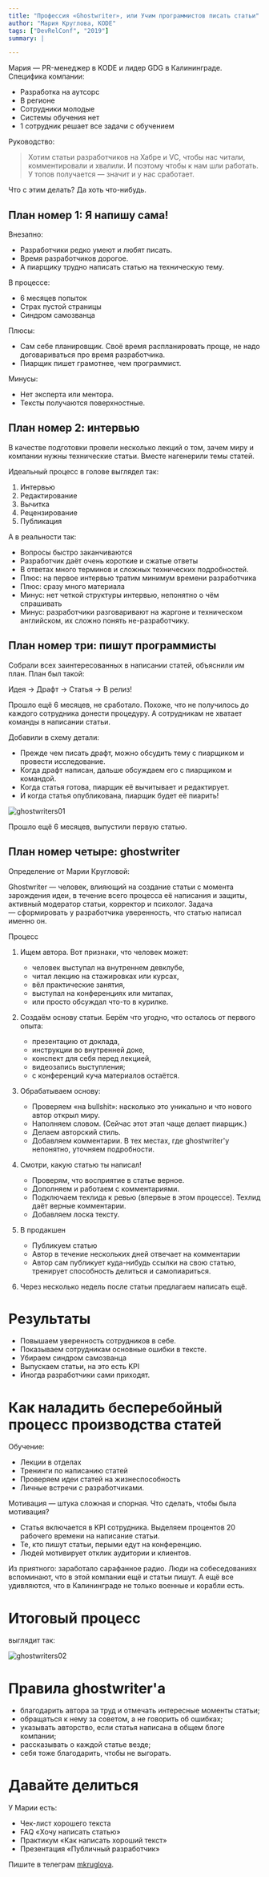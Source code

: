 ```yaml
---
title: "Профессия «Ghostwriter», или Учим программистов писать статьи"
author: "Мария Круглова, KODE"
tags: ["DevRelConf", "2019"]
summary: |

---
```



Мария — PR-менеджер в KODE и лидер GDG в Калининграде.
Специфика компании:

* Разработка на аутсорс
* В регионе
* Сотрудники молодые
* Системы обучения нет
* 1 сотрудник решает все задачи с обучением

Руководство:

>   Хотим статьи разработчиков на Хабре и VC, чтобы нас читали, комментировали и хвалили.
    И поэтому чтобы к нам шли работать.
    У топов получается — значит и у нас сработает.

Что с этим делать? Да хоть что-нибудь.

## План номер 1: Я напишу сама!

Внезапно: 

* Разработчики редко умеют и любят писать.
* Время разработчиков дорогое.
* А пиарщику трудно написать статью на техническую тему.

В процессе:

* 6 месяцев попыток
* Страх пустой страницы
* Синдром самозванца

Плюсы:

* Сам себе планировщик.
    Своё время распланировать проще, не надо договариваться про время разработчика.
* Пиарщик пишет грамотнее, чем программист.

Минусы:

* Нет эксперта или ментора.
* Тексты получаются поверхностные.

## План номер 2: интервью

В качестве подготовки провели несколько лекций о том, зачем миру и компании нужны технические статьи.
Вместе нагенерили темы статей.

Идеальный процесс в голове выглядел так:

1. Интервью
1. Редактирование
1. Вычитка
1. Рецензирование
1. Публикация

А в реальности так:

* Вопросы быстро заканчиваются
* Разработчик даёт очень короткие и сжатые ответы
* В ответах много терминов и сложных технических подробностей.
* Плюс: на первое интервью тратим минимум времени разработчика
* Плюс: сразу много материала
* Минус: нет четкой структуры интервью, непонятно о чём спрашивать
* Минус: разработчики разговаривают на жаргоне и техническом английском, их сложно понять не-разработчику.

## План номер три: пишут программисты

Собрали всех заинтересованных в написании статей, объяснили им план.
План был такой:

Идея -> Драфт -> Статья -> В релиз!

Прошло ещё 6 месяцев, не сработало.
Похоже, что не получилось до каждого сотрудника донести процедуру. 
А сотрудникам не хватает команды в написании статьи.

Добавили в схему детали:

* Прежде чем писать драфт, можно обсудить тему с пиарщиком и провести исследование.
* Когда драфт написан, дальше обсуждаем его с пиарщиком и командой.
* Когда статья готова, пиарщик её вычитывает и редактирует.
* И когда статья опубликована, пиарщик будет её пиарить!

![ghostwriters01](../../../images/darvelconf/5/ghostwriters01.png)


Прошло ещё 6 месяцев, выпустили первую статью.

## План номер четыре: ghostwriter

Определение от Марии Кругловой:

Ghostwriter — человек, влияющий на создание статьи с момента зарождения идеи,
в течение всего процесса её написания и защиты, активный модератор статьи, корректор и психолог.
Задача — сформировать у разработчика уверенность, что статью написал именно он.

Процесс

1. Ищем автора. Вот признаки, что человек может:
    * человек выступал на внутреннем девклубе,
    * читал лекцию на стажировках или курсах,
    * вёл практические занятия,
    * выступал на конференциях или митапах,
    * или просто обсуждал что-то в курилке.

2. Создаём основу статьи.
    Берём что угодно, что осталось от первого опыта:
    * презентацию от доклада,
    * инструкции во внутренней доке,
    * конспект для себя перед лекцией,
    * видеозапись выступления;
    * с конференций куча материалов остаётся.

1. Обрабатываем основу:
    * Проверяем «на bullshit»: насколько это уникально и что нового автор открыл миру.
    * Наполняем словом. (Сейчас этот этап чаще делает пиарщик.)
    * Делаем авторский стиль.
    * Добавляем комментарии.
      В тех местах, где ghostwriter'y непонятно, уточняем подробности.

1. Смотри, какую статью ты написал!
    * Проверям, что восприятие в статье верное.
    * Дополняем и работаем с комментариями.
    * Подключаем техлида к ревью (впервые в этом процессе).
      Техлид даёт верные комментарии.
    * Добавляем лоска тексту.

1. В продакшен
    * Публикуем статью
    * Автор в течение нескольких дней отвечает на комментарии
    * Автор сам публикует куда-нибудь ссылки на свою статью, тренирует способность делиться и самопиариться.

1. Через несколько недель после статьи предлагаем написать ещё.

# Результаты

* Повышаем уверенность сотрудников в себе.
* Показываем сотрудникам основные ошибки в тексте.
* Убираем синдром самозванца
* Выпускаем статьи, на это есть KPI
* Иногда разработчики сами приходят.

# Как наладить бесперебойный процесс производства статей

Обучение:

* Лекции в отделах
* Тренинги по написанию статей
* Проверяем идеи статей на жизнеспособность
* Личные встречи с разработчиками.

Мотивация — штука сложная и спорная.
Что сделать, чтобы была мотивация?

* Статья включается в KPI сотрудника.
    Выделяем процентов 20 рабочего времени на написание статьи.
* Те, кто пишут статьи, перыми едут на конференцию.
* Людей мотивирует отклик аудитории и клиентов.

Из приятного: заработало сарафанное радио. 
Люди на собеседованиях вспоминают, что в этой компании ещё и статьи пишут.
А ещё все удивляются, что в Калининграде не только военные и корабли есть.

# Итоговый процесс

выглядит так:


![ghostwriters02](../../../images/darvelconf/5/ghostwriters02.png)


# Правила ghostwriter'а

* благодарить автора за труд и отмечать интересные моменты статьи;
* обращаться к нему за советом, а не говорить об ошибках;
* указывать авторство, если статья написана в общем блоге компании;
* рассказывать о каждой статье везде;
* себя тоже благодарить, чтобы не выгорать.

# Давайте делиться

У Марии есть:

* Чек-лист хорошего текста
* FAQ «Хочу написать статью»
* Практикум «Как написать хороший текст»
* Презентация «Публичный разработчик»

Пишите в телеграм [mkruglova](https://t.me/mkruglova).
